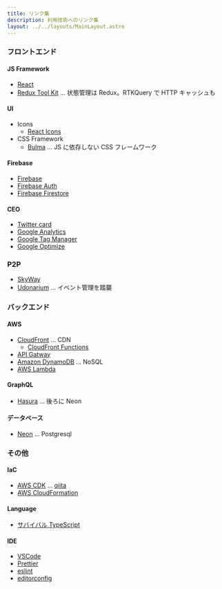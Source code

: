 ```yaml
---
title: リンク集
description: 利用技術へのリンク集
layout: ../../layouts/MainLayout.astro
---
```


### フロントエンド

#### JS Framework

- [React](https://ja.reactjs.org/)
- [Redux Tool Kit](https://redux-toolkit.js.org/) ... 状態管理は Redux。RTKQuery で HTTP キャッシュも

#### UI

- Icons
  - [React Icons](https://react-icons.github.io/react-icons/)
- CSS Framework
  - [Bulma](https://bulma.io/) ... JS に依存しない CSS フレームワーク

#### Firebase

- [Firebase](https://firebase.google.com/)
- [Firebase Auth](https://firebase.google.com/docs/auth)
- [Firebase Firestore](https://firebase.google.com/docs/firestore)

#### CEO

- [Twitter card](https://developer.twitter.com/ja/docs/tweets/optimize-with-cards/guides/getting-started)
- [Google Analytics](https://analytics.google.com/analytics/web/)
- [Google Tag Manager](https://tagmanager.google.com/)
- [Google Optimize](https://optimize.google.com/optimize/home/)

### P2P

- [SkyWay](https://webrtc.ecl.ntt.com/)
- [Udonarium](https://github.com/TK11235/udonarium) ... イベント管理を踏襲

### バックエンド

#### AWS

- [CloudFront](https://docs.aws.amazon.com/ja_jp/AmazonCloudFront/latest/DeveloperGuide/Introduction.html) ... CDN
  - [CloudFront Functions](https://docs.aws.amazon.com/ja_jp/AmazonCloudFront/latest/DeveloperGuide/cloudfront-functions.html)
- [API Gatway](https://docs.aws.amazon.com/ja_jp/apigateway/latest/developerguide/welcome.html)
- [Amazon DynamoDB](https://docs.aws.amazon.com/ja_jp/amazondynamodb/latest/developerguide/Introduction.html) ... NoSQL
- [AWS Lambda](https://docs.aws.amazon.com/ja_jp/lambda/latest/dg/welcome.html)

#### GraphQL

- [Hasura](https://hasura.io/) ... 後ろに Neon

#### データベース

- [Neon](https://neon.tech/docs/introduction/about/) ... Postgresql

### その他

#### IaC

- [AWS CDK](https://docs.aws.amazon.com/ja_jp/cdk/v2/guide/home.html) ... [qiita](https://qiita.com/hibohiboo/items/1a6dec3bbcf941ea4d9e)
- [AWS CloudFormation](https://docs.aws.amazon.com/ja_jp/AWSCloudFormation/latest/UserGuide/Welcome.html)

#### Language

- [サバイバル TypeScript](https://typescriptbook.jp/)

#### IDE

- [VSCode](https://azure.microsoft.com/ja-jp/products/visual-studio-code/)
- [Prettier](https://prettier.io/docs/en/index.html)
- [eslint](https://eslint.org/docs/latest/user-guide/core-concepts)
- [editorconfig](https://editorconfig.org/)
